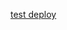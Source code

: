 
<a href="https://console.bluemix.net/devops/setup/deploy?repository=https%3A//git.ng.bluemix.net/adam.gandelman/chatbot-deploy&chatbotWorkspaceURL=https%3A//git.ng.bluemix.net/adam.gandelman/chatbot-deploy/raw/master/tmp/workspace.json">test deploy</a>

